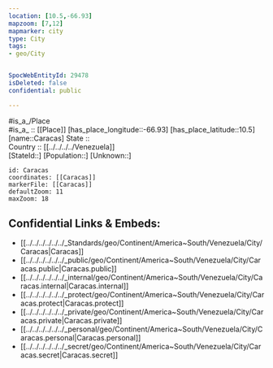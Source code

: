 ```yaml
---
location: [10.5,-66.93] 
mapzoom: [7,12] 
mapmarker: city 
type: City
tags:
- geo/City


SpocWebEntityId: 29478
isDeleted: false
confidential: public

---
```

#is_a_/Place  
#is_a_ :: [[Place]] 
[has_place_longitude::-66.93] 
[has_place_latitude::10.5] 
[name::Caracas] 
State ::  
Country :: [[../../../../Venezuela]]  
[StateId::] 
[Population::] 
[Unknown::] 


```leaflet
id: Caracas
coordinates: [[Caracas]] 
markerFile: [[Caracas]] 
defaultZoom: 11 
maxZoom: 18
```


## Confidential Links & Embeds: 
- [[../../../../../../_Standards/geo/Continent/America~South/Venezuela/City/Caracas|Caracas]] 
- [[../../../../../../_public/geo/Continent/America~South/Venezuela/City/Caracas.public|Caracas.public]] 
- [[../../../../../../_internal/geo/Continent/America~South/Venezuela/City/Caracas.internal|Caracas.internal]] 
- [[../../../../../../_protect/geo/Continent/America~South/Venezuela/City/Caracas.protect|Caracas.protect]] 
- [[../../../../../../_private/geo/Continent/America~South/Venezuela/City/Caracas.private|Caracas.private]] 
- [[../../../../../../_personal/geo/Continent/America~South/Venezuela/City/Caracas.personal|Caracas.personal]] 
- [[../../../../../../_secret/geo/Continent/America~South/Venezuela/City/Caracas.secret|Caracas.secret]] 
